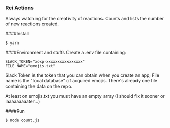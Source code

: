 ### Rei Actions
Always watching for the creativity of reactions. Counts and lists the number of new reactions created.

####Install

`$ yarn`

####Environment and stuffs
Create a .env file containing:

    SLACK_TOKEN="xoxp-xxxxxxxxxxxxxxxx"
    FILE_NAME="emojis.txt"
    

Slack Token is the token that you can obtain when you create an app;
File name is the "local database" of acquired emojis. There's already one file containing the data on the repo.

At least on emojis.txt you must have an empty array (I should fix it sooner or laaaaaaaaater...)

####Run

`$ node count.js`
